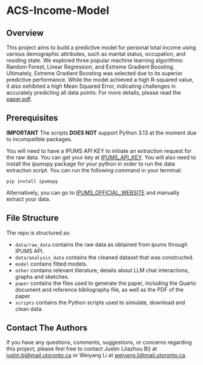 # ACS-Income-Model

## Overview
This project aims to build a predictive model for personal total income using various demographic attributes, such as marital status, occupation, and residing state. We explored three popular machine learning algorithms: Random Forest, Linear Regression, and Extreme Gradient Boosting. Ultimately, Extreme Gradient Boosting was selected due to its superior predictive performance. While the model achieved a high R-squared value, it also exhibited a high Mean Squared Error, indicating challenges in accurately predicting all data points. For more details, please read the [paper.pdf](paper/paper.pdf).

## Prerequisites
**IMPORTANT** The scripts **DOES NOT** support Python 3.13 at the moment due to incompatible packages.

You will need to have a IPUMS API KEY to initiate an extraction request for the raw data. You can get your key at [IPUMS_API_KEY](https://account.ipums.org/api_keys). You will also need to install the ipumspy package for your python in order to run the data extraction script. You can run the following command in your terminal:

    pip install ipumspy

Alternatively, you can go to [IPUMS_OFFICIAL_WEBSITE](https://usa.ipums.org/usa/index.shtml) and manually extract your data.

## File Structure
The repo is structured as:

-   `data/raw_data` contains the raw data as obtained from ipums through IPUMS API.
-   `data/analysis_data` contains the cleaned dataset that was constructed.
-   `model` contains fitted models. 
-   `other` contains relevant literature, details about LLM chat interactions, graphs and sketches.
-   `paper` contains the files used to generate the paper, including the Quarto document and reference bibliography file, as well as the PDF of the paper. 
-   `scripts` contains the Python scripts used to simulate, download and clean data.

## Contact The Authors
If you have any questions, comments, suggestions, or concerns regarding this project, please feel free to contact Justin (Jiazhou Bi) at [justin.bi@mail.utoronto.ca](mailto:justin.bi@mail.utoronto.ca) or Weiyang Li at [weiyang.li@mail.utoronto.ca](mailto:weiyang.li@mail.utoronto.ca).